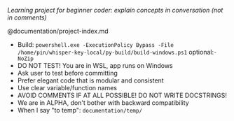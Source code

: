 *Learning project for beginner coder: explain concepts in conversation (not in comments)*

@documentation/project-index.md

- Build: `powershell.exe -ExecutionPolicy Bypass -File /home/pin/whisper-key-local/py-build/build-windows.ps1` optional:`-NoZip`
- DO NOT TEST! You are in WSL, app runs on Windows
- Ask user to test before committing
- Prefer elegant code that is modular and consistent
- Use clear variable/function names
- AVOID COMMENTS IF AT ALL POSSIBLE! DO NOT WRITE DOCSTRINGS!
- We are in ALPHA, don't bother with backward compatibility
- When I say "to temp": `documentation/temp/`
